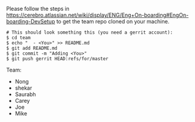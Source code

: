 Please follow the steps in https://cerebro.atlassian.net/wiki/display/ENG/Eng+On-boarding#EngOn-boarding-DevSetup to get the team repo cloned on your machine.

```
# This should look something this (you need a gerrit account):
$ cd team
$ echo "  - <You>" >> README.md
$ git add README.md
$ git commit -m "Adding <You>"
$ git push gerrit HEAD:refs/for/master
```

Team:
  - Nong
  - shekar
  - Saurabh
  - Carey
  - Joe
  - Mike
